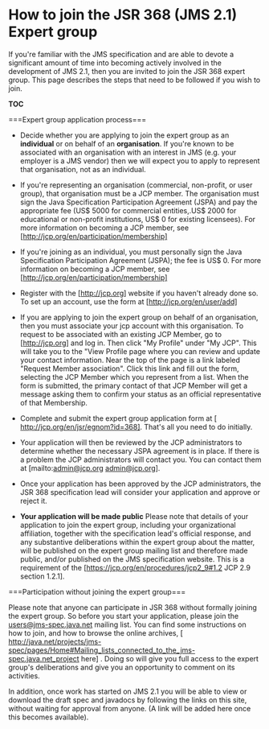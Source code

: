 # How to join the JSR 368 (JMS 2.1) Expert group</h1>

If you're familiar with the JMS specification and are able to devote a significant amount of time into becoming actively involved in the development of JMS 2.1, then you are invited to join the JSR 368 expert group. This page describes the steps that need to be followed if you wish to join.

__TOC__

===Expert group application process===

* Decide whether you are applying to join the expert group as an **individual** or on behalf of an **organisation**. If you're known to be associated with an organisation with an interest in JMS (e.g. your employer is a JMS vendor) then we will expect you to apply to represent that organisation, not as an individual. 

* If you're representing an organisation (commercial, non-profit, or user group), that organisation must be a JCP member. The organisation must sign the Java Specification Participation Agreement (JSPA) and pay the appropriate fee (US$ 5000 for commercial entities,.US$ 2000 for educational or non-profit institutions, US$ 0 for existing licensees). For more information on becoming a JCP member, see [http://jcp.org/en/participation/membership]

* If you're joining as an individual, you must personally sign the Java Specification Participation Agreement (JSPA); the fee is US$ 0.  For more information on becoming a JCP member, see [http://jcp.org/en/participation/membership]

* Register with the  [http://jcp.org] website if you haven't already done so. To set up an account, use the form at [http://jcp.org/en/user/add]

* If you are applying to join the expert group on behalf of an organisation, then you must associate your jcp account with this organisation. To request to be associated with an existing JCP Member, go to [http://jcp.org] and log in. Then click "My Profile" under "My JCP". This will take you to the "View Profile page where you can review and update your contact information. Near the top of the page is a link labeled "Request Member association". Click this link and fill out the form, selecting the JCP Member which you represent from a list. When the form is submitted, the primary contact of that JCP Member will get a message asking them to confirm your status as an official representative of that Membership.

* Complete and submit the expert group application form at [ http://jcp.org/en/jsr/egnom?id=368]. That's all you need to do initially.

* Your application will then be reviewed by the JCP administrators to determine whether the necessary JSPA agreement is in place. If there is a problem the JCP administrators will contact you. You can contact them at [mailto:admin@jcp.org admin@jcp.org].

* Once your application has been approved by the JCP administrators, the JSR 368 specification lead will consider your application and approve or reject it. 

* **Your application will be made public** Please note that details of your application to join the expert group, including your organizational affiliation, together with the specification lead's official response, and any substantive deliberations within the expert group about the matter, will be published on the expert group mailing list and therefore made public, and/or published on the JMS specification website. This is a requirement of the  [https://jcp.org/en/procedures/jcp2_9#1.2 JCP 2.9 section 1.2.1]. 

===Participation without joining the expert group===

Please note that anyone can participate in JSR 368 without formally joining the expert group. So before you start your application, please join the users@jms-spec.java.net mailing list. You can find some instructions on how to join, and how to browse the online archives, [ http://java.net/projects/jms-spec/pages/Home#Mailing_lists_connected_to_the_jms-spec.java.net_project here] .  Doing so will give you full access to the expert group's deliberations and give you an opportunity to comment on its activities. 

In addition, once work has started on JMS 2.1 you will be able to view or download the draft spec and javadocs by following the links on this site, without waiting for approval from anyone. (A link will be added here once this becomes available).
